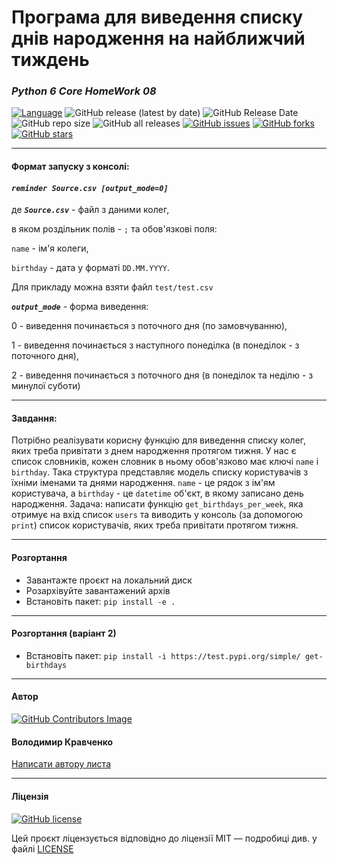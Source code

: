 # Програма для виведення списку днів народження на найближчий тиждень

### *Python 6 Core HomeWork 08*
[![Language](https://img.shields.io/badge/language-python-blue)](https://www.python.org)
![GitHub release (latest by date)](https://img.shields.io/github/v/release/VlodyaKr/Python-6-Core-HomeWork-08?style=plastic)
![GitHub Release Date](https://img.shields.io/github/release-date/VlodyaKr/Python-6-Core-HomeWork-08?style=plastic)
![GitHub repo size](https://img.shields.io/github/repo-size/VlodyaKr/Python-6-Core-HomeWork-08?style=plastic)
![GitHub all releases](https://img.shields.io/github/downloads/VlodyaKr/Python-6-Core-HomeWork-08/total)
[![GitHub issues](https://img.shields.io/github/issues/VlodyaKr/Python-6-Core-HomeWork-08?style=plastic)](https://github.com/VlodyaKr/Python-6-Core-HomeWork-08/issues)
[![GitHub forks](https://img.shields.io/github/forks/VlodyaKr/Python-6-Core-HomeWork-08?style=plastic)](https://github.com/VlodyaKr/Python-6-Core-HomeWork-08/network)
[![GitHub stars](https://img.shields.io/github/stars/VlodyaKr/Python-6-Core-HomeWork-08?style=plastic)](https://github.com/VlodyaKr/Python-6-Core-HomeWork-08/stargazers)
___
#### Формат запуску з консолі:
#### ***`reminder Source.csv [output_mode=0]`***
де ***`Source.csv`*** - файл з даними колег,

в яком роздільник полів - `;` та обов'язкові поля: 

`name` - ім'я колеги,

`birthday` - дата у форматі `DD.MM.YYYY`.

Для прикладу можна взяти файл `test/test.csv`

***`output_mode`*** - форма виведення:

0 - виведення починається з поточного дня (по замовчуванню),

1 - виведення починається з наступного понеділка (в понеділок - з поточного дня),

2 - виведення починається з поточного дня (в понеділок та неділю - з минулої суботи)
___
#### Завдання:
Потрібно реалізувати корисну функцію для виведення списку колег, яких треба привітати з днем народження протягом тижня. 
У нас є список словників, кожен словник в ньому обов'язково має ключі `name` і `birthday`. Така структура представляє 
модель списку користувачів з їхніми іменами та днями народження. `name` - це рядок з ім'ям користувача, а `birthday` - 
це `datetime` об'єкт, в якому записано день народження. 
Задача: написати функцію `get_birthdays_per_week`, яка отримує на вхід список `users` та виводить у консоль (за 
допомогою `print`) список користувачів, яких треба привітати протягом тижня.
___
#### Розгортання
- Завантажте проєкт на локальний диск
- Розархівуйте завантажений архів 
- Встановіть пакет:
`pip install -e .`
___
#### Розгортання (варіант 2)
- Встановіть пакет:
`pip install -i https://test.pypi.org/simple/ get-birthdays`
___
#### Автор
[![GitHub Contributors Image](https://contrib.rocks/image?repo=VlodyaKr/Python-6-Core-HomeWork-08)](https://github.com/VlodyaKr)

#### Володимир Кравченко
[Написати автору листа](mailto:vlodya@gmail.com?subject=Python-6-Core-HomeWork-08)
___
#### Ліцензія
[![GitHub license](https://img.shields.io/github/license/VlodyaKr/Python-6-Core-HomeWork-08?style=plastic)](https://github.com/VlodyaKr/Python-6-Core-HomeWork-08/blob/main/LICENSE)

Цей проєкт ліцензується відповідно до ліцензії MIT — подробиці див. у файлі [LICENSE](https://github.com/VlodyaKr/Python-6-Core-HomeWork-08/blob/main/LICENSE)
